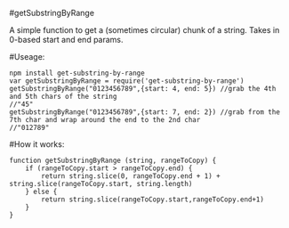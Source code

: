 #getSubstringByRange

A simple function to get a (sometimes circular) chunk of a string. Takes in 0-based start and end params.  

#Useage:
```
npm install get-substring-by-range
var getSubstringByRange = require('get-substring-by-range')
getSubstringByRange("0123456789",{start: 4, end: 5}) //grab the 4th and 5th chars of the string
//"45"
getSubstringByRange("0123456789",{start: 7, end: 2}) //grab from the 7th char and wrap around the end to the 2nd char
//"012789"
```

#How it works:
```
function getSubstringByRange (string, rangeToCopy) {
	if (rangeToCopy.start > rangeToCopy.end) {
		return string.slice(0, rangeToCopy.end + 1) + string.slice(rangeToCopy.start, string.length)
	} else {
		return string.slice(rangeToCopy.start,rangeToCopy.end+1)
	}
}
```